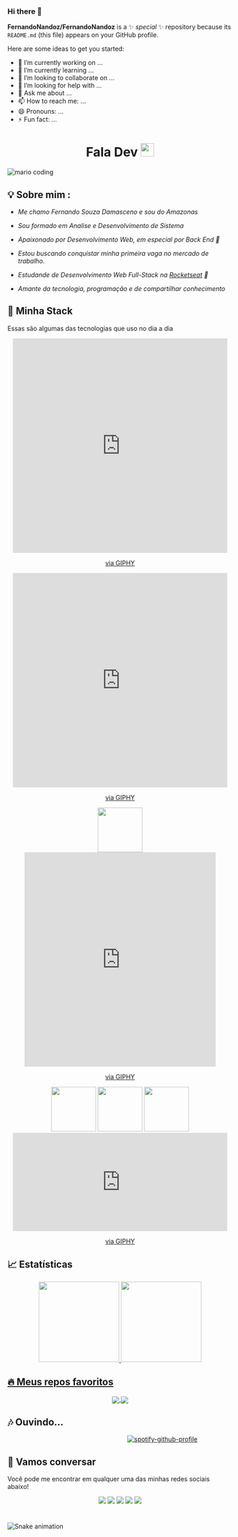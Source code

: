 ### Hi there 👋

**FernandoNandoz/FernandoNandoz** is a ✨ _special_ ✨ repository because its `README.md` (this file) appears on your GitHub profile.

Here are some ideas to get you started:

- 🔭 I’m currently working on ...
- 🌱 I’m currently learning ...
- 👯 I’m looking to collaborate on ...
- 🤔 I’m looking for help with ...
- 💬 Ask me about ...
- 📫 How to reach me: ...
- 😄 Pronouns: ...
- ⚡ Fun fact: ...

<h1 align="center" >Fala Dev  <img src="https://media.giphy.com/media/hvRJCLFzcasrR4ia7z/giphy.gif" width="30px"></h1>

![mario coding](https://i.imgur.com/1ZvVkDc.gif)

## 💡 Sobre mim :
 - *Me chamo Fernando Souza Damasceno e sou do Amazonas* 

 - *Sou formado em Analise e Desenvolvimento de Sistema* 
 
 - *Apaixonado por Desenvolvimento Web, em especial por Back End 💙* 
 
 - *Estou buscando conquistar minha primeira vaga no mercado de trabalho.*
 
 - *Estudande de Desenvolvimento Web Full-Stack na [Rocketseat](https://www.rocketseat.com.br/) 🚀*
 
 - *Amante da tecnologia, programação e de compartilhar conhecimento* 


## 🔮 Minha Stack
 Essas são algumas das tecnologias que uso no dia a dia

<div align="center">
 <iframe src="https://giphy.com/embed/XAxylRMCdpbEWUAvr8" width="480" height="480" frameBorder="0" class="giphy-embed" allowFullScreen></iframe><p><a href="https://giphy.com/gifs/devrock-js-edr-escueladevrock-XAxylRMCdpbEWUAvr8">via GIPHY</a></p>
 <iframe src="https://giphy.com/embed/fsEaZldNC8A1PJ3mwp" width="480" height="480" frameBorder="0" class="giphy-embed" allowFullScreen></iframe><p><a href="https://giphy.com/gifs/devrock-edr-escueladevrock-style-sheet-fsEaZldNC8A1PJ3mwp">via GIPHY</a></p>
 <img src="https://media3.giphy.com/media/ln7z2eWriiQAllfVcn/200w.webp" width="100">
 <iframe src="https://giphy.com/embed/kdFc8fubgS31b8DsVu" width="428" height="480" frameBorder="0" class="giphy-embed" allowFullScreen></iframe><p><a href="https://giphy.com/gifs/devrock-node-nodejs-edr-kdFc8fubgS31b8DsVu">via GIPHY</a></p>
 <img src="https://i.giphy.com/media/eNAsjO55tPbgaor7ma/200w.webp" width="100">      
 <img src="https://i.giphy.com/media/KzJkzjggfGN5Py6nkT/200.webp" width="100">      
 <img src="https://i.giphy.com/media/IdyAQJVN2kVPNUrojM/200.webp" width="100">   
 <iframe src="https://giphy.com/embed/kH6CqYiquZawmU1HI6" width="480" height="220" frameBorder="0" class="giphy-embed" allowFullScreen></iframe><p><a href="https://giphy.com/gifs/devrock-code-edr-escueladevrock-kH6CqYiquZawmU1HI6">via GIPHY</a></p>
</div>


## 📈 Estatísticas

<div align="center">
  <a href="https://github.com/Ricmaloy">
  <img height="180em" src="https://github-readme-stats.vercel.app/api/top-langs/?username=FernandoNandoz&layout=compact&langs_count=7&theme=react&hide_border=true"/>
  <img height="180em" src="https://github-readme-stats.vercel.app/api?username=FernandoNandoz&show_icons=true&theme=react&include_all_commits=true&count_private=true&hide_border=true"/>
</div>

## 🔥 Meus repos favoritos

<div align="center">
 <a href="https://github.com/FernandoNandoz/nlwspacetime">
  <img align="center" src="https://github-readme-stats.vercel.app/api/pin/?username=FernandoNandoz&repo=nlwspacetime&theme=react&hide_border=true" />
</a>
<a href="https://github.com/FernandoNandoz/be-the-hero">
  <img align="center" src="https://github-readme-stats.vercel.app/api/pin/?username=FernandoNandoz&repo=be-the-hero&theme=react&hide_border=true" />
</a>
</div>

 
## 🎶 Ouvindo...
 
&nbsp;&nbsp;&nbsp;&nbsp;&nbsp;&nbsp;&nbsp;&nbsp;&nbsp;&nbsp;&nbsp;&nbsp;&nbsp;&nbsp;&nbsp;&nbsp;&nbsp;&nbsp;&nbsp;&nbsp;&nbsp;&nbsp;&nbsp;&nbsp;&nbsp;&nbsp;&nbsp;&nbsp;&nbsp;&nbsp;&nbsp;&nbsp;&nbsp;&nbsp;&nbsp;&nbsp;&nbsp;&nbsp;&nbsp;&nbsp;&nbsp;&nbsp;&nbsp;&nbsp;&nbsp;&nbsp;&nbsp;&nbsp;&nbsp;&nbsp;&nbsp;&nbsp;&nbsp;&nbsp;&nbsp;&nbsp;&nbsp;&nbsp;&nbsp;&nbsp;&nbsp;&nbsp;&nbsp;&nbsp;&nbsp;&nbsp;&nbsp; [![spotify-github-profile](https://spotify-github-profile.vercel.app/api/view?uid=nandomult16&cover_image=true&theme=default&show_offline=false&background_color=121212&interchange=false)](https://github.com/kittinan/spotify-github-profile)


## :speech_balloon: Vamos conversar  

Você pode me encontrar em qualquer uma das minhas redes sociais abaixo! 

<div align="center">
<a href="https://twitter.com/thebacurauu" target="_blank"><img src="https://img.shields.io/badge/Twitter-2CA5E0?style=for-the-badge&logo=twitter&logoColor=white" target="_blank"></a>  <a href="https://github.com/fernandonandoz"><img src="https://img.shields.io/badge/-Github-%23333?style=for-the-badge&logo=github&logoColor=white" target="_blank"></a>  <a href="https://instagram.com/fernandonandoz" target="_blank"><img src="https://img.shields.io/badge/-Instagram-%23E4405F?style=for-the-badge&logo=instagram&logoColor=white" target="_blank"></a>  <a href="mailto:nandonet1998@gmail.com"><img src="https://img.shields.io/badge/-Gmail-ff9800?style=for-the-badge&logo=gmail&logoColor=white" target="_blank"></a>  <a href="https://www.linkedin.com/in/fernandonandoz/" target="_blank"><img src="https://img.shields.io/badge/-LinkedIn-%230077B5?style=for-the-badge&logo=linkedin&logoColor=white" target="_blank"></a>
</div>
 
#
 
![Snake animation](https://github.com/FernandoNandoz/FernandoNandoz/blob/output/github-contribution-grid-snake.svg)
